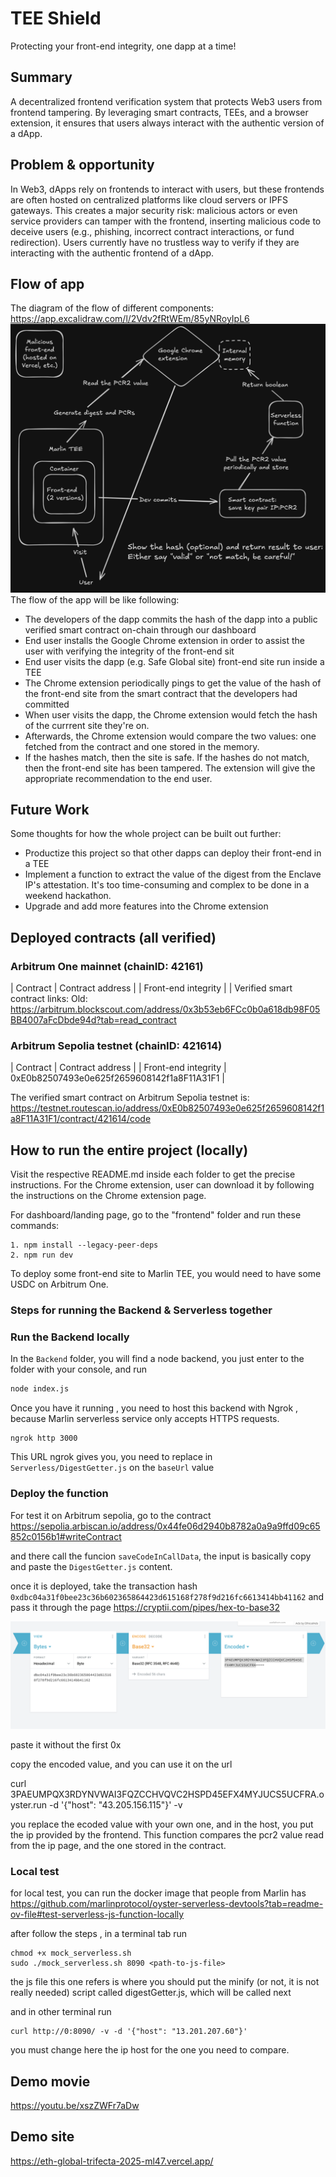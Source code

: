 
# TEE Shield
Protecting your front-end integrity, one dapp at a time!

## Summary
A decentralized frontend verification system that protects Web3 users from frontend tampering. By leveraging smart contracts, TEEs, and a browser extension, it ensures that users always interact with the authentic version of a dApp.

## Problem & opportunity
In Web3, dApps rely on frontends to interact with users, but these frontends are often hosted on centralized platforms like cloud servers or IPFS gateways. This creates a major security risk: malicious actors or even service providers can tamper with the frontend, inserting malicious code to deceive users (e.g., phishing, incorrect contract interactions, or fund redirection). Users currently have no trustless way to verify if they are interacting with the authentic frontend of a dApp.

## Flow of app
The diagram of the flow of different components: https://app.excalidraw.com/l/2Vdv2fRtWEm/85yNRoyIpL6
![alt text](image-1.png)
The flow of the app will be like following:
- The developers of the dapp commits the hash of the dapp into a public verified smart contract on-chain through our dashboard
- End user installs the Google Chrome extension in order to assist the user with verifying the integrity of the front-end sit
- End user visits the dapp (e.g. Safe Global site) front-end site run inside a TEE
- The Chrome extension periodically pings to get the value of the hash of the front-end site from the smart contract that the developers had committed
- When user visits the dapp, the Chrome extension would fetch the hash of the currrent site they're on.
- Afterwards, the Chrome extension would compare the two values: one fetched from the contract and one stored in the memory.
- If the hashes match, then the site is safe. If the hashes do not match, then the front-end site has been tampered. The extension will give the appropriate recommendation to the end user.

## Future Work
Some thoughts for how the whole project can be built out further:
- Productize this project so that other dapps can deploy their front-end in a TEE
- Implement a function to extract the value of the digest from the Enclave IP's attestation. It's too time-consuming and complex to be done in a weekend hackathon.
- Upgrade and add more features into the Chrome extension

## Deployed contracts (all verified)
### Arbitrum One mainnet  (chainID: 42161)
| Contract |                           Contract address |
| Front-end integrity |  |
Verified smart contract links:
Old: https://arbitrum.blockscout.com/address/0x3b53eb6FCc0b0a618db98F05BB4007aFcDbde94d?tab=read_contract


### Arbitrum Sepolia testnet (chainID: 421614)
| Contract    |                           Contract address |
| Front-end integrity | 0xE0b82507493e0e625f2659608142f1a8F11A31F1 |

The verified smart contract on Arbitrum Sepolia testnet is:
https://testnet.routescan.io/address/0xE0b82507493e0e625f2659608142f1a8F11A31F1/contract/421614/code

## How to run the entire project (locally)
Visit the respective README.md inside each folder to get the precise instructions.
For the Chrome extension, user can download it by following the instructions on the Chrome extension page.

For dashboard/landing page, go to the "frontend" folder and run these commands:
```
1. npm install --legacy-peer-deps
2. npm run dev
```
To deploy some front-end site to Marlin TEE, you would need to have some USDC on Arbitrum One.


### Steps for running the Backend & Serverless together

### Run the Backend locally
In the `Backend` folder, you will find a node backend, you just enter to the folder with your console, and run

```bash
node index.js
```

Once you have it running , you need to host this backend with Ngrok , because Marlin serverless service only accepts HTTPS requests.

```
ngrok http 3000
```

This URL ngrok gives you, you need to replace in `Serverless/DigestGetter.js`
on the `baseUrl` value

### Deploy the function
For test it on Arbitrum sepolia, go to the contract
https://sepolia.arbiscan.io/address/0x44fe06d2940b8782a0a9a9ffd09c65852c0156b1#writeContract

and there call the funcion `saveCodeInCallData`, the input is basically copy and paste the `DigestGetter.js` content.

once it is deployed, take the transaction hash
`0xdbc04a31f0bee23c36b602365864423d615168f278f9d216fc6613414bb41162`
and pass it through the page https://cryptii.com/pipes/hex-to-base32

![alt text](image.png)

paste it without the first 0x

copy the encoded value, and you can use it on the url

curl 3PAEUMPQX3RDYNVWAI3FQZCCHVQVC2HSPD45EFX4MYJUCS5UCFRA.oyster.run -d '{"host": "43.205.156.115"}' -v

you replace the ecoded value with your own one, and in the host, you put the ip provided by the frontend.
This function compares the pcr2 value read from the ip page, and the one stored in the contract.

### Local test
for local test, you can run the docker image that people from Marlin has
https://github.com/marlinprotocol/oyster-serverless-devtools?tab=readme-ov-file#test-serverless-js-function-locally

after follow the steps , in a terminal tab run

```
chmod +x mock_serverless.sh
sudo ./mock_serverless.sh 8090 <path-to-js-file>
```
the js file this one refers is where you should put the minify (or not, it is not really needed) script called digestGetter.js, which will be called next

and in other terminal run

```
curl http://0:8090/ -v -d '{"host": "13.201.207.60"}'
```

you must change here the ip host for the one you need to compare.


## Demo movie
https://youtu.be/xszZWFr7aDw

## Demo site
https://eth-global-trifecta-2025-ml47.vercel.app/
